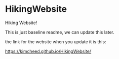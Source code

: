 # HikingWebsite
Hiking Website!

This is just baseline readme, we can update this later.

the link for the website when you update it is this:

https://kimcheed.github.io/HikingWebsite/


